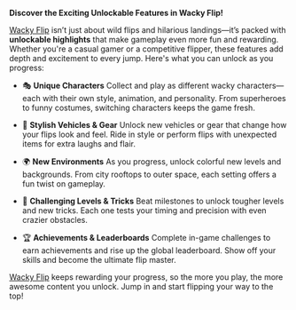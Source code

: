 **Discover the Exciting Unlockable Features in Wacky Flip!**

[Wacky Flip](https://wackyflip.com) isn’t just about wild flips and hilarious landings—it’s packed with **unlockable highlights** that make gameplay even more fun and rewarding. Whether you're a casual gamer or a competitive flipper, these features add depth and excitement to every jump. Here's what you can unlock as you progress:

* 🎭 **Unique Characters**
  Collect and play as different wacky characters—each with their own style, animation, and personality. From superheroes to funny costumes, switching characters keeps the game fresh.

* 🛞 **Stylish Vehicles & Gear**
  Unlock new vehicles or gear that change how your flips look and feel. Ride in style or perform flips with unexpected items for extra laughs and flair.

* 🌍 **New Environments**
  As you progress, unlock colorful new levels and backgrounds. From city rooftops to outer space, each setting offers a fun twist on gameplay.

* 🎯 **Challenging Levels & Tricks**
  Beat milestones to unlock tougher levels and new tricks. Each one tests your timing and precision with even crazier obstacles.

* 🏆 **Achievements & Leaderboards**
  Complete in-game challenges to earn achievements and rise up the global leaderboard. Show off your skills and become the ultimate flip master.

[Wacky Flip](https://wackyflip.com) keeps rewarding your progress, so the more you play, the more awesome content you unlock. Jump in and start flipping your way to the top!
